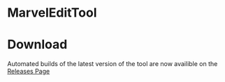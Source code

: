 # MarvelEditTool

# Download
Automated builds of the latest version of the tool are now availible on the [Releases Page](https://github.com/darKaz3/MarvelEditTool/releases)
